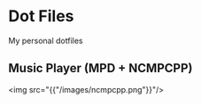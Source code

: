 # Dot Files

My personal dotfiles

## Music Player (MPD + NCMPCPP)
<img src="{{"/images/ncmpcpp.png"}}"/>
